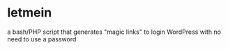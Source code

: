 # letmein
a bash/PHP script that generates "magic links" to login WordPress with no need to use a password
